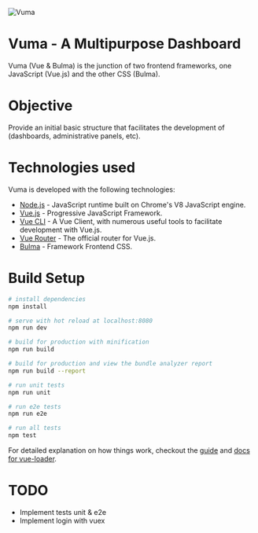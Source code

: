 ![Vuma](/assets/src/img/logo.png)

# Vuma - A Multipurpose Dashboard
Vuma (Vue & Bulma) is the junction of two frontend frameworks, one JavaScript (Vue.js) and the other CSS (Bulma).

# Objective
Provide an initial basic structure that facilitates the development of (dashboards, administrative panels, etc).

# Technologies used
Vuma is developed with the following technologies:

* [Node.js](https://nodejs.org/en) - JavaScript runtime built on Chrome's V8 JavaScript engine.
* [Vue.js]() - Progressive JavaScript Framework.
*  [Vue CLI](https://github.com/vuejs/vue-cli) - A Vue Client, with numerous useful tools to facilitate development with Vue.js.
* [Vue Router](https://github.com/vuejs/vue-router) - The official router for Vue.js.
* [Bulma](http://bulma.io) - Framework Frontend CSS.

# Build Setup

``` bash
# install dependencies
npm install

# serve with hot reload at localhost:8080
npm run dev

# build for production with minification
npm run build

# build for production and view the bundle analyzer report
npm run build --report

# run unit tests
npm run unit

# run e2e tests
npm run e2e

# run all tests
npm test
```

For detailed explanation on how things work, checkout the [guide](http://vuejs-templates.github.io/webpack/) and [docs for vue-loader](http://vuejs.github.io/vue-loader).

# TODO

* Implement tests unit & e2e
* Implement login with vuex
